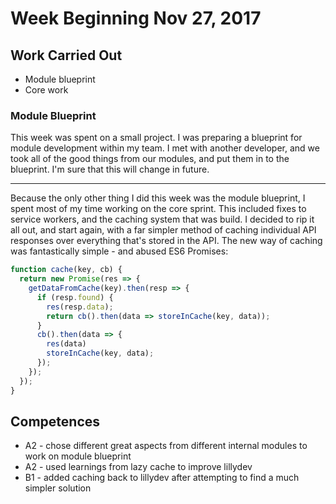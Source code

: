 # Week Beginning Nov 27, 2017

## Work Carried Out
* Module blueprint
* Core work

### Module Blueprint
This week was spent on a small project. I was preparing a blueprint for module development within my team. I met with another developer, and we took all of the good things from our modules, and put them in to the blueprint. I'm sure that this will change in future.

---

Because the only other thing I did this week was the module blueprint, I spent most of my time working on the core sprint. This included fixes to service workers, and the caching system that was build. I decided to rip it all out, and start again, with a far simpler method of caching individual API responses over everything that's stored in the API. The new way of caching was fantastically simple - and abused ES6 Promises:

```js
function cache(key, cb) {
  return new Promise(res => {
    getDataFromCache(key).then(resp => {
      if (resp.found) {
        res(resp.data);
        return cb().then(data => storeInCache(key, data));
      }
      cb().then(data => {
        res(data)
        storeInCache(key, data);
      });
    });
  });
}
```

## Competences
* A2 - chose different great aspects from different internal modules to work on module blueprint
* A2 - used learnings from lazy cache to improve lillydev
* B1 - added caching back to lillydev after attempting to find a much simpler solution